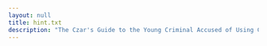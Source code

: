 ```yaml
---
layout: null
title: hint.txt
description: "The Czar's Guide to the Young Criminal Accused of Using Computers"
---
```

